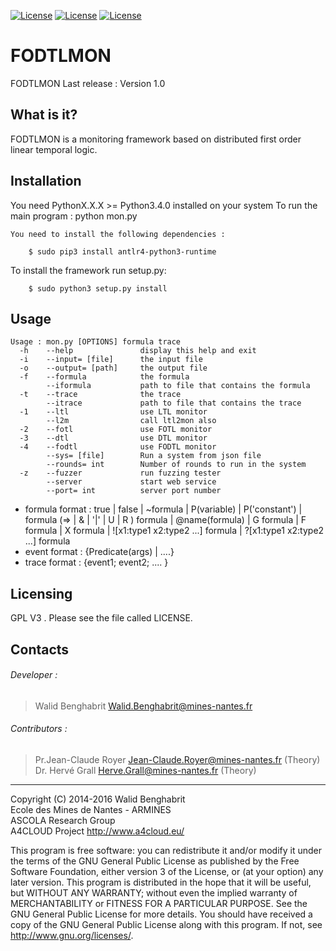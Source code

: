 [![License](https://img.shields.io/badge/version-1.0-orange.svg)]()
[![License](https://img.shields.io/badge/license-GPL3-blue.svg)]()
[![License](https://img.shields.io/badge/python->%3D3.4-green.svg)]()

# FODTLMON

FODTLMON Last release : Version 1.0

What is it?
-----------

FODTLMON is a monitoring framework based on distributed first order linear temporal logic.

Installation
------------

You need PythonX.X.X >= Python3.4.0 installed on your system
To run the main program : python mon.py

    You need to install the following dependencies :  
    
        $ sudo pip3 install antlr4-python3-runtime
            
To install the framework run setup.py:

        $ sudo python3 setup.py install


Usage
-----


    Usage : mon.py [OPTIONS] formula trace
      -h 	--help          	 display this help and exit
      -i 	--input= [file] 	 the input file
      -o 	--output= [path]	 the output file
      -f 	--formula       	 the formula
         	--iformula      	 path to file that contains the formula
      -t 	--trace         	 the trace
         	--itrace        	 path to file that contains the trace
      -1 	--ltl           	 use LTL monitor
         	--l2m           	 call ltl2mon also
      -2 	--fotl          	 use FOTL monitor
      -3 	--dtl           	 use DTL monitor
      -4 	--fodtl         	 use FODTL monitor
         	--sys= [file]   	 Run a system from json file
         	--rounds= int   	 Number of rounds to run in the system
      -z 	--fuzzer        	 run fuzzing tester
            --server        	 start web service
     	    --port= int     	 server port number

* formula format : true | false | ~formula | P(variable) | P('constant') | formula (=> | & | '|' | U | R ) formula | @name(formula) | G formula | F formula | X formula  | ![x1:type1 x2:type2 ...] formula | ?[x1:type1 x2:type2 ...] formula 
* event format : {Predicate(args) | ....}
* trace format : {event1; event2; .... } 

Licensing
---------

GPL V3 . Please see the file called LICENSE.

Contacts
--------

###### Developer :
>   Walid Benghabrit        <Walid.Benghabrit@mines-nantes.fr>

###### Contributors :
>   Pr.Jean-Claude Royer  <Jean-Claude.Royer@mines-nantes.fr>  (Theory)  
>   Dr. Hervé Grall       <Herve.Grall@mines-nantes.fr>        (Theory)  

-------------------------------------------------------------------------------
Copyright (C) 2014-2016 Walid Benghabrit  
Ecole des Mines de Nantes - ARMINES  
ASCOLA Research Group  
A4CLOUD Project http://www.a4cloud.eu/

This program is free software: you can redistribute it and/or modify
it under the terms of the GNU General Public License as published by
the Free Software Foundation, either version 3 of the License, or
(at your option) any later version.
This program is distributed in the hope that it will be useful,
but WITHOUT ANY WARRANTY; without even the implied warranty of
MERCHANTABILITY or FITNESS FOR A PARTICULAR PURPOSE.  See the
GNU General Public License for more details.
You should have received a copy of the GNU General Public License
along with this program.  If not, see <http://www.gnu.org/licenses/>.
